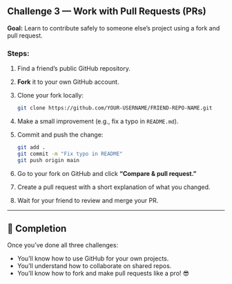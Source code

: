 ## Challenge 3 — Work with Pull Requests (PRs)

**Goal:** Learn to contribute safely to someone else’s project using a fork and pull request.

### Steps:

1. Find a friend’s public GitHub repository.
2. **Fork** it to your own GitHub account.
3. Clone your fork locally:

   ```bash
   git clone https://github.com/YOUR-USERNAME/FRIEND-REPO-NAME.git
   ```
4. Make a small improvement (e.g., fix a typo in `README.md`).
5. Commit and push the change:

   ```bash
   git add .
   git commit -m "Fix typo in README"
   git push origin main
   ```
6. Go to your fork on GitHub and click **“Compare & pull request.”**
7. Create a pull request with a short explanation of what you changed.
8. Wait for your friend to review and merge your PR.

---

## 🏁 Completion

Once you’ve done all three challenges:

* You’ll know how to use GitHub for your own projects.
* You’ll understand how to collaborate on shared repos.
* You’ll know how to fork and make pull requests like a pro! 😎
